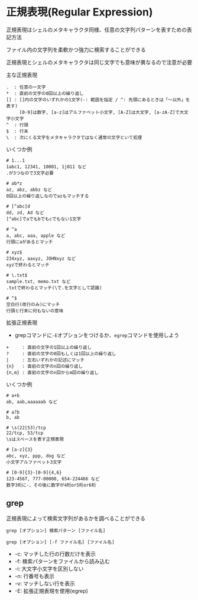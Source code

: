 # 正規表現(Regular Expression)
正規表現はシェルのメタキャラクタ同様、任意の文字列パターンを表すための表記方法

ファイル内の文字列を柔軟かつ強力に検索することができる

正規表現とシェルのメタキャラクタは同じ文字でも意味が異なるので注意が必要

主な正規表現
```
.  : 任意の一文字
*  : 直前の文字の0回以上の繰り返し
[] : []内の文字のいずれかの1文字(-: 範囲を指定 / ^: 先頭にあるときは「〜以外」を表す)
     [0-9]は数字, [a-z]はアルファベット小文字, [A-Z]は大文字, [a-zA-Z]で大文字小文字
^  : 行頭
$  : 行末
\  : 次にくる文字をメタキャラクタではなく通常の文字といて処理
```

いくつか例
```
# 1...1
1abc1, 12341, 10001, 1j011 など
.が3つなので3文字必要

# ab*z
az, abz, abbz など
0回以上の繰り返しなのでazもマッチする

# [^abc]d
dd, zd, Ad など
[^abc]でaでもbでもcでもない1文字

# ^a
a, abc, aaa, apple など
行頭にaがあるとマッチ

# xyz$
234xyz, aaxyz, JOHNxyz など
xyzで終わるとマッチ

# \.txt$
sample.txt, memo.txt など
.txtで終わるとマッチ(\で.を文字として認識)

# ^$
空白行(改行のみ)にマッチ
行頭と行末に何もないの意味
```

拡張正規表現
- grepコマンドに`-E`オプションをつけるか、`egrep`コマンドを使用しよう
```
+     : 直前の文字の1回以上の繰り返し
?     : 直前の文字の0回もしくは1回以上の繰り返し
|     : 左右いずれかの記述にマッチ
{n}   : 直前の文字のn回の繰り返し
{n,m} : 直前の文字のn回からm回の繰り返し
```

いくつか例
```
# a+b
ab, aab,aaaaaab など

# a?b
b, ab

# \s(22|53)/tcp
22/tcp, 53/tcp
\sはスペースを表す正規表現

# [a-z]{3}
abc, xyz, ppp, dog など
小文字アルファベット3文字

# [0-9]{3}-[0-9]{4,6}
123-4567, 777-00000, 654-224466 など
数字3桁に-、その後に数字が4桁or5桁or6桁
```

## grep
正規表現によって検索文字列があるかを調べることができる

```
grep [オプション] 検索パターン [ファイル名]

grep [オプション] [-f ファイル名] [ファイル名]
```

- -c: マッチした行の行数だけを表示
- -f: 検索パターンをファイルから読み込む
- -i: 大文字小文字を区別しない
- -n: 行番号も表示
- -v: マッチしない行を表示
- -E: 拡張正規表現を使用(egrep)

